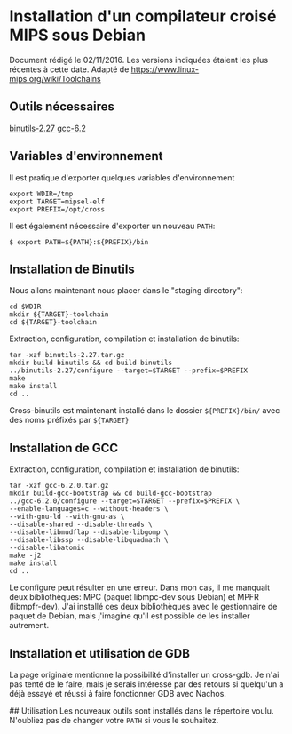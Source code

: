 # Installation d'un compilateur croisé MIPS sous Debian

Document rédigé le 02/11/2016. Les versions indiquées étaient les plus récentes à cette date.
Adapté de <https://www.linux-mips.org/wiki/Toolchains>

## Outils nécessaires

[binutils-2.27](https://www.gnu.org/software/binutils/)
[gcc-6.2](https://gcc.gnu.org/)

## Variables d'environnement

Il est pratique d'exporter quelques variables d'environnement

```
export WDIR=/tmp
export TARGET=mipsel-elf
export PREFIX=/opt/cross
```

Il est également nécessaire d'exporter un nouveau `PATH`:
```
$ export PATH=${PATH}:${PREFIX}/bin
```

## Installation de Binutils

Nous allons maintenant nous placer dans le "staging directory":
```
cd $WDIR
mkdir ${TARGET}-toolchain
cd ${TARGET}-toolchain
```

Extraction, configuration, compilation et installation de binutils:
```
tar -xzf binutils-2.27.tar.gz
mkdir build-binutils && cd build-binutils
../binutils-2.27/configure --target=$TARGET --prefix=$PREFIX
make
make install
cd ..
```

Cross-binutils est maintenant installé dans le dossier `${PREFIX}/bin/` avec des noms préfixés par `${TARGET}`

## Installation de GCC
Extraction, configuration, compilation et installation de binutils:
```
tar -xzf gcc-6.2.0.tar.gz
mkdir build-gcc-bootstrap && cd build-gcc-bootstrap
../gcc-6.2.0/configure --target=$TARGET --prefix=$PREFIX \
--enable-languages=c --without-headers \
--with-gnu-ld --with-gnu-as \
--disable-shared --disable-threads \
--disable-libmudflap --disable-libgomp \
--disable-libssp --disable-libquadmath \
--disable-libatomic
make -j2
make install
cd ..
```

Le configure peut résulter en une erreur. Dans mon cas, il me manquait deux bibliothèques: MPC (paquet libmpc-dev sous Debian) et MPFR (libmpfr-dev). J'ai installé ces deux bibliothèques avec le gestionnaire de paquet de Debian, mais j'imagine qu'il est possible de les installer autrement.

## Installation et utilisation de GDB
La page originale mentionne la possibilité d'installer un cross-gdb.
Je n'ai pas tenté de le faire, mais je serais intéressé par des retours si quelqu'un a déjà essayé et réussi à faire fonctionner GDB avec Nachos.

## Utilisation
Les nouveaux outils sont installés dans le répertoire voulu. N'oubliez pas de changer votre `PATH` si vous le souhaitez.
